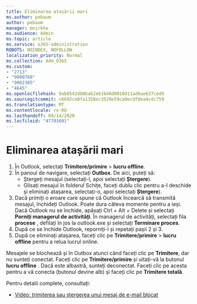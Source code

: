 ```yaml
---
title: Eliminarea atașării mari
ms.author: pebaum
author: pebaum
manager: mnirkhe
ms.audience: Admin
ms.topic: article
ms.service: o365-administration
ROBOTS: NOINDEX, NOFOLLOW
localization_priority: Normal
ms.collection: Adm_O365
ms.custom:
- "2713"
- "9000768"
- "9002385"
- "4645"
ms.openlocfilehash: 9ab6542d80ba62eb1640d0010d11ad6ae637ced9
ms.sourcegitcommit: c6692ce0fa1358ec3529e59ca0ecdfdea4cdc759
ms.translationtype: MT
ms.contentlocale: ro-RO
ms.lasthandoff: 09/14/2020
ms.locfileid: "47701691"
---
```

# <a name="remove-the-large-attachment"></a>Eliminarea atașării mari

1. În Outlook, selectați **Trimitere/primire**  >  **lucru offline**. 
2. În panoul de navigare, selectați **Outbox**. De aici, puteți să: 
    - Ștergeți mesajul (selectați-l, apoi selectați **Ștergere**).
    - Glisați mesajul în folderul Schițe, faceți dublu clic pentru a-l deschide și eliminați atașarea, selectați-o, apoi selectați **Ștergere**).
3. Dacă primiți o eroare care spune că Outlook încearcă să transmită mesajul, închideți Outlook. Poate dura câteva momente pentru a ieși. Dacă Outlook nu se închide, apăsați Ctrl + Alt + Delete și selectați **Porniți managerul de activități**. În managerul de activități, selectați fila **procese** , defilați în jos la outlook.exe și selectați **Terminare proces**.
4. După ce se închide Outlook, reporniți-l și repetați pașii 2 și 3. 
5. După ce eliminați atașarea, faceți clic pe **Trimitere/primire**  >  **lucru offline** pentru a relua lucrul online. 

Mesajele se blochează și în Outbox atunci când faceți clic pe **Trimitere**, dar nu sunteți conectat. Faceți clic pe **Trimitere/primire** și uitați-vă la butonul **lucru offline** . Dacă este albastră, sunteți deconectat. Faceți clic pe acesta pentru a vă conecta (butonul devine alb) și faceți clic pe **Trimitere totală**.
 
 Pentru detalii complete, consultați:
- [Video: trimiterea sau ștergerea unui mesaj de e-mail blocat](https://support.office.com/article/Video-Send-or-delete-an-email-stuck-in-your-outbox-26d5d34a-4e5f-444a-a9e8-44db04a94dec) 